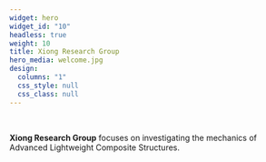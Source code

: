 ```yaml
---
widget: hero
widget_id: "10"
headless: true
weight: 10
title: Xiong Research Group
hero_media: welcome.jpg
design:
  columns: "1"
  css_style: null
  css_class: null
---
```

<br>

**Xiong Research Group** focuses on investigating the mechanics of Advanced Lightweight Composite Structures.